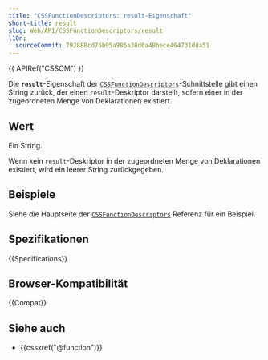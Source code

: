 ```yaml
---
title: "CSSFunctionDescriptors: result-Eigenschaft"
short-title: result
slug: Web/API/CSSFunctionDescriptors/result
l10n:
  sourceCommit: 792888cd76b95a986a38d6a48bece464731dda51
---
```


{{ APIRef("CSSOM") }}

Die **`result`**-Eigenschaft der [`CSSFunctionDescriptors`](/de/docs/Web/API/CSSFunctionDescriptors)-Schnittstelle gibt einen String zurück, der einen `result`-Deskriptor darstellt, sofern einer in der zugeordneten Menge von Deklarationen existiert.

## Wert

Ein String.

Wenn kein `result`-Deskriptor in der zugeordneten Menge von Deklarationen existiert, wird ein leerer String zurückgegeben.

## Beispiele

Siehe die Hauptseite der [`CSSFunctionDescriptors`](/de/docs/Web/API/CSSFunctionDescriptors) Referenz für ein Beispiel.

## Spezifikationen

{{Specifications}}

## Browser-Kompatibilität

{{Compat}}

## Siehe auch

- {{cssxref("@function")}}
